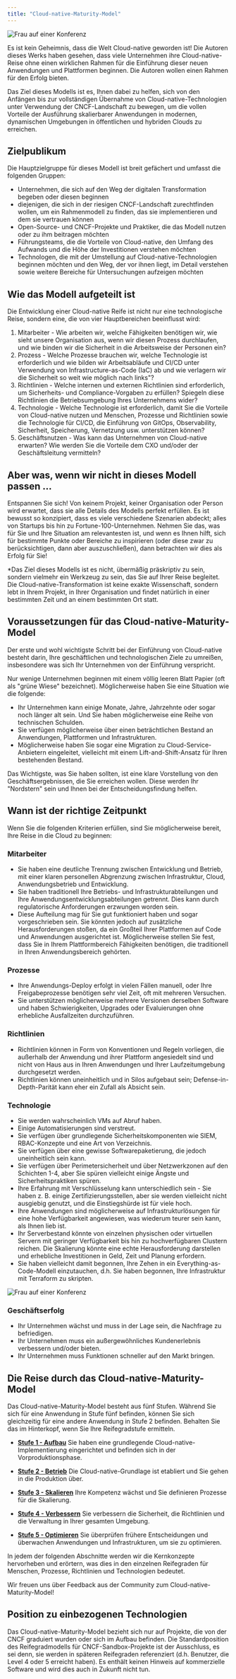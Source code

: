 ```yaml
---
title: "Cloud-native-Maturity-Model"
---
```


![Frau auf einer Konferenz](/images/woman-at-conference.jpg)

Es ist kein Geheimnis, dass die Welt Cloud-native geworden ist! Die Autoren dieses Werks haben gesehen, dass viele Unternehmen ihre Cloud-native-Reise ohne einen wirklichen Rahmen für die Einführung dieser neuen Anwendungen und Plattformen beginnen. Die Autoren wollen einen Rahmen für den Erfolg bieten.

Das Ziel dieses Modells ist es, Ihnen dabei zu helfen, sich von den Anfängen bis zur vollständigen Übernahme von Cloud-native-Technologien unter Verwendung der CNCF-Landschaft zu bewegen, um die vollen Vorteile der Ausführung skalierbarer Anwendungen in modernen, dynamischen Umgebungen in öffentlichen und hybriden Clouds zu erreichen.

## Zielpublikum

Die Hauptzielgruppe für dieses Modell ist breit gefächert und umfasst die folgenden Gruppen:

- Unternehmen, die sich auf den Weg der digitalen Transformation begeben oder diesen beginnen
- diejenigen, die sich in der riesigen CNCF-Landschaft zurechtfinden wollen, um ein Rahmenmodell zu finden, das sie implementieren und dem sie vertrauen können
- Open-Source- und CNCF-Projekte und Praktiker, die das Modell nutzen oder zu ihm beitragen möchten
- Führungsteams, die die Vorteile von Cloud-native, den Umfang des Aufwands und die Höhe der Investitionen verstehen möchten
- Technologen, die mit der Umstellung auf Cloud-native-Technologien beginnen möchten und den Weg, der vor ihnen liegt, im Detail verstehen sowie weitere Bereiche für Untersuchungen aufzeigen möchten

## Wie das Modell aufgeteilt ist

Die Entwicklung einer Cloud-native Reife ist nicht nur eine technologische Reise, sondern eine, die von vier Hauptbereichen beeinflusst wird:

1. Mitarbeiter - Wie arbeiten wir, welche Fähigkeiten benötigen wir, wie sieht unsere Organisation aus, wenn wir diesen Prozess durchlaufen, und wie binden wir die Sicherheit in die Arbeitsweise der Personen ein?
2. Prozess - Welche Prozesse brauchen wir, welche Technologie ist erforderlich und wie bilden wir Arbeitsabläufe und CI/CD unter Verwendung von Infrastructure-as-Code (IaC) ab und wie verlagern wir die Sicherheit so weit wie möglich nach links"?
3. Richtlinien - Welche internen und externen Richtlinien sind erforderlich, um Sicherheits- und Compliance-Vorgaben zu erfüllen? Spiegeln diese Richtlinien die Betriebsumgebung Ihres Unternehmens wider?
4. Technologie - Welche Technologie ist erforderlich, damit Sie die Vorteile von Cloud-native nutzen und Menschen, Prozesse und Richtlinien sowie die Technologie für CI/CD, die Einführung von GitOps, Observability, Sicherheit, Speicherung, Vernetzung usw. unterstützen können?
5. Geschäftsnutzen - Was kann das Unternehmen von Cloud-native erwarten? Wie werden Sie die Vorteile dem CXO und/oder der Geschäftsleitung vermitteln?

## Aber was, wenn wir nicht in dieses Modell passen ...

Entspannen Sie sich! Von keinem Projekt, keiner Organisation oder Person wird erwartet, dass sie alle Details des Modells perfekt erfüllen. Es ist bewusst so konzipiert, dass es viele verschiedene Szenarien abdeckt; alles von Startups bis hin zu Fortune-100-Unternehmen. Nehmen Sie das, was für Sie und Ihre Situation am relevantesten ist, und wenn es Ihnen hilft, sich für bestimmte Punkte oder Bereiche zu inspirieren (oder diese zwar zu berücksichtigen, dann aber auszuschließen), dann betrachten wir dies als Erfolg für Sie!

\*Das Ziel dieses Modells ist es nicht, übermäßig präskriptiv zu sein, sondern vielmehr ein Werkzeug zu sein, das Sie auf Ihrer Reise begleitet. Die Cloud-native-Transformation ist keine exakte Wissenschaft, sondern lebt in Ihrem Projekt, in Ihrer Organisation und findet natürlich in einer bestimmten Zeit und an einem bestimmten Ort statt.

## Voraussetzungen für das Cloud-native-Maturity-Model

Der erste und wohl wichtigste Schritt bei der Einführung von Cloud-native besteht darin, Ihre geschäftlichen und technologischen Ziele zu umreißen, insbesondere was sich Ihr Unternehmen von der Einführung verspricht.

Nur wenige Unternehmen beginnen mit einem völlig leeren Blatt Papier (oft als "grüne Wiese" bezeichnet). Möglicherweise haben Sie eine Situation wie die folgende:

- Ihr Unternehmen kann einige Monate, Jahre, Jahrzehnte oder sogar noch länger alt sein. Und Sie haben möglicherweise eine Reihe von technischen Schulden.
- Sie verfügen möglicherweise über einen beträchtlichen Bestand an Anwendungen, Plattformen und Infrastrukturen.
- Möglicherweise haben Sie sogar eine Migration zu Cloud-Service-Anbietern eingeleitet, vielleicht mit einem Lift-and-Shift-Ansatz für Ihren bestehenden Bestand.

Das Wichtigste, was Sie haben sollten, ist eine klare Vorstellung von den Geschäftsergebnissen, die Sie erreichen wollen. Diese werden Ihr "Nordstern" sein und Ihnen bei der Entscheidungsfindung helfen.

## Wann ist der richtige Zeitpunkt

Wenn Sie die folgenden Kriterien erfüllen, sind Sie möglicherweise bereit, Ihre Reise in die Cloud zu beginnen:

### Mitarbeiter

- Sie haben eine deutliche Trennung zwischen Entwicklung und Betrieb, mit einer klaren personellen Abgrenzung zwischen Infrastruktur, Cloud, Anwendungsbetrieb und Entwicklung.
- Sie haben traditionell Ihre Betriebs- und Infrastrukturabteilungen und Ihre Anwendungsentwicklungsabteilungen getrennt. Dies kann durch regulatorische Anforderungen erzwungen worden sein.
- Diese Aufteilung mag für Sie gut funktioniert haben und sogar vorgeschrieben sein. Sie könnten jedoch auf zusätzliche Herausforderungen stoßen, da ein Großteil Ihrer Plattformen auf Code und Anwendungen ausgerichtet ist. Möglicherweise stellen Sie fest, dass Sie in Ihrem Plattformbereich Fähigkeiten benötigen, die traditionell in Ihren Anwendungsbereich gehörten.

### Prozesse

- Ihre Anwendungs-Deploy erfolgt in vielen Fällen manuell, oder Ihre Freigabeprozesse benötigen sehr viel Zeit, oft mit mehreren Versuchen.
- Sie unterstützen möglicherweise mehrere Versionen derselben Software und haben Schwierigkeiten, Upgrades oder Evaluierungen ohne erhebliche Ausfallzeiten durchzuführen.

### Richtlinien

- Richtlinien können in Form von Konventionen und Regeln vorliegen, die außerhalb der Anwendung und ihrer Plattform angesiedelt sind und nicht von Haus aus in Ihren Anwendungen und Ihrer Laufzeitumgebung durchgesetzt werden.
- Richtlinien können uneinheitlich und in Silos aufgebaut sein; Defense-in-Depth-Parität kann eher ein Zufall als Absicht sein.

### Technologie

- Sie werden wahrscheinlich VMs auf Abruf haben.
- Einige Automatisierungen sind verstreut.
- Sie verfügen über grundlegende Sicherheitskomponenten wie SIEM, RBAC-Konzepte und eine Art von Verzeichnis.
- Sie verfügen über eine gewisse Softwarepaketierung, die jedoch uneinheitlich sein kann.
- Sie verfügen über Perimetersicherheit und über Netzwerkzonen auf den Schichten 1-4, aber Sie spüren vielleicht einige Ängste und Sicherheitspraktiken spüren.
- Ihre Erfahrung mit Verschlüsselung kann unterschiedlich sein - Sie haben z. B. einige Zertifizierungsstellen, aber sie werden vielleicht nicht ausgiebig genutzt, und die Einstiegshürde ist für viele hoch.
- Ihre Anwendungen sind möglicherweise auf Infrastrukturlösungen für eine hohe Verfügbarkeit angewiesen, was wiederum teurer sein kann, als Ihnen lieb ist.
- Ihr Serverbestand könnte von einzelnen physischen oder virtuellen Servern mit geringer Verfügbarkeit bis hin zu hochverfügbaren Clustern reichen. Die Skalierung könnte eine echte Herausforderung darstellen und erhebliche Investitionen in Geld, Zeit und Planung erfordern.
- Sie haben vielleicht damit begonnen, Ihre Zehen in ein Everything-as-Code-Modell einzutauchen, d.h. Sie haben begonnen, Ihre Infrastruktur mit Terraform zu skripten.

![Frau auf einer Konferenz](/images/man-at-conference.jpg)

### Geschäftserfolg

- Ihr Unternehmen wächst und muss in der Lage sein, die Nachfrage zu befriedigen.
- Ihr Unternehmen muss ein außergewöhnliches Kundenerlebnis verbessern und/oder bieten.
- Ihr Unternehmen muss Funktionen schneller auf den Markt bringen.

## Die Reise durch das Cloud-native-Maturity-Model

Das Cloud-native-Maturity-Model besteht aus fünf Stufen. Während Sie sich für eine Anwendung in Stufe fünf befinden, können Sie sich gleichzeitig für eine andere Anwendung in Stufe 2 befinden. Behalten Sie das im Hinterkopf, wenn Sie Ihre Reifegradstufe ermitteln.

- **[Stufe 1 - Aufbau](/Stufe-1/)**
  Sie haben eine grundlegende Cloud-native-Implementierung eingerichtet und befinden sich in der Vorproduktionsphase.

- **[Stufe 2 - Betrieb](/Stufe-2/)**
Die Cloud-native-Grundlage ist etabliert und Sie gehen in die Produktion über.

- **[Stufe 3 - Skalieren](/Stufe-3/)**
  Ihre Kompetenz wächst und Sie definieren Prozesse für die Skalierung.

- **[Stufe 4 - Verbessern](/Stufe-4/)**
Sie verbessern die Sicherheit, die Richtlinien und die Verwaltung in Ihrer gesamten Umgebung.

- **[Stufe 5 - Optimieren](/Stufe-5/)**
  Sie überprüfen frühere Entscheidungen und überwachen Anwendungen und Infrastrukturen, um sie zu optimieren.

In jedem der folgenden Abschnitte werden wir die Kernkonzepte hervorheben und erörtern, was dies in den einzelnen Reifegraden für Menschen, Prozesse, Richtlinien und Technologien bedeutet.

Wir freuen uns über Feedback aus der Community zum Cloud-native-Maturity-Model!

## Position zu einbezogenen Technologien

Das Cloud-native-Maturity-Model bezieht sich nur auf Projekte, die von der CNCF graduiert wurden oder sich im Aufbau befinden. Die Standardposition des Reifegradmodells für CNCF-Sandbox-Projekte ist der Ausschluss, es sei denn, sie werden in späteren Reifegraden referenziert (d.h. Benutzer, die Level 4 oder 5 erreicht haben). Es enthält keinen Hinweis auf kommerzielle Software und wird dies auch in Zukunft nicht tun.
